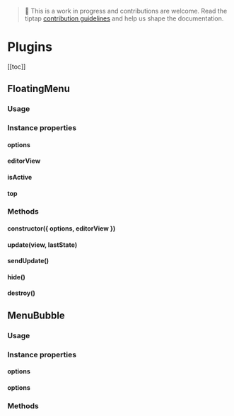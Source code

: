 > 🚧 This is a work in progress and contributions are welcome. Read the tiptap [contribution guidelines][@tiptap-contrib]
> and help us shape the documentation.

# Plugins
[[toc]]

## FloatingMenu
### Usage
### Instance properties

#### options
#### editorView
#### isActive
#### top

### Methods

#### constructor({ options, editorView })
#### update(view, lastState)
#### sendUpdate()
#### hide()
#### destroy()

## MenuBubble

### Usage

### Instance properties
#### options
#### options

### Methods

[@tiptap-contrib]: https://github.com/scrumpy/tiptap/blob/master/CONTRIBUTING.md